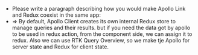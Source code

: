 * Please write a paragraph describing how you would make Apollo Link and Redux coexist in the same app:
* => By default, Apollo Client creates its own internal Redux store to manage queries and their results. but if you need the data got by apollo to be used in redux action, from the component side, we can assign it to redux.
Also we can use RTK Query Overview, so we make tje Apollo for server state and Redux for client state.
